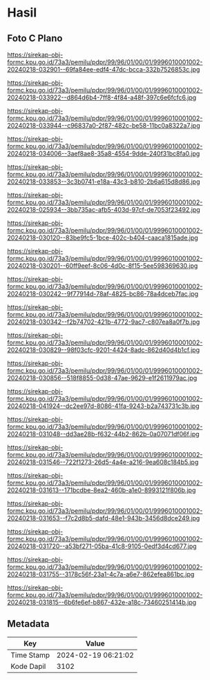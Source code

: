 # Hasil

## Foto C Plano

https://sirekap-obj-formc.kpu.go.id/73a3/pemilu/pdpr/99/96/01/00/01/9996010001002-20240218-032901--69fa84ee-edf4-47dc-bcca-332b7526853c.jpg

https://sirekap-obj-formc.kpu.go.id/73a3/pemilu/pdpr/99/96/01/00/01/9996010001002-20240218-033922--d864d6b4-7ff8-4f84-a48f-397c6e6fcfc6.jpg

https://sirekap-obj-formc.kpu.go.id/73a3/pemilu/pdpr/99/96/01/00/01/9996010001002-20240218-033944--c96837a0-2f87-482c-be58-11bc0a8322a7.jpg

https://sirekap-obj-formc.kpu.go.id/73a3/pemilu/pdpr/99/96/01/00/01/9996010001002-20240218-034006--3aef8ae8-35a8-4554-9dde-240f31bc8fa0.jpg

https://sirekap-obj-formc.kpu.go.id/73a3/pemilu/pdpr/99/96/01/00/01/9996010001002-20240218-033853--3c3b0741-e18a-43c3-b810-2b6a615d8d86.jpg

https://sirekap-obj-formc.kpu.go.id/73a3/pemilu/pdpr/99/96/01/00/01/9996010001002-20240218-025934--3bb735ac-afb5-403d-97cf-de7053f23492.jpg

https://sirekap-obj-formc.kpu.go.id/73a3/pemilu/pdpr/99/96/01/00/01/9996010001002-20240218-030120--83be9fc5-1bce-402c-b404-caaca1815ade.jpg

https://sirekap-obj-formc.kpu.go.id/73a3/pemilu/pdpr/99/96/01/00/01/9996010001002-20240218-030201--60ff9eef-8c06-4d0c-8f15-5ee598369630.jpg

https://sirekap-obj-formc.kpu.go.id/73a3/pemilu/pdpr/99/96/01/00/01/9996010001002-20240218-030242--9f77914d-78af-4825-bc86-78a4dceb7fac.jpg

https://sirekap-obj-formc.kpu.go.id/73a3/pemilu/pdpr/99/96/01/00/01/9996010001002-20240218-030342--f2b74702-421b-4772-9ac7-c807ea8a0f7b.jpg

https://sirekap-obj-formc.kpu.go.id/73a3/pemilu/pdpr/99/96/01/00/01/9996010001002-20240218-030829--98f03cfc-9201-4424-8adc-862d40d4b1cf.jpg

https://sirekap-obj-formc.kpu.go.id/73a3/pemilu/pdpr/99/96/01/00/01/9996010001002-20240218-030856--518f8855-0d38-47ae-9629-e1f2611979ac.jpg

https://sirekap-obj-formc.kpu.go.id/73a3/pemilu/pdpr/99/96/01/00/01/9996010001002-20240218-041924--dc2ee97d-8086-41fa-9243-b2a743731c3b.jpg

https://sirekap-obj-formc.kpu.go.id/73a3/pemilu/pdpr/99/96/01/00/01/9996010001002-20240218-031048--dd3ae28b-f632-44b2-862b-0a07071df06f.jpg

https://sirekap-obj-formc.kpu.go.id/73a3/pemilu/pdpr/99/96/01/00/01/9996010001002-20240218-031546--722f1273-26d5-4a4e-a216-9ea608c184b5.jpg

https://sirekap-obj-formc.kpu.go.id/73a3/pemilu/pdpr/99/96/01/00/01/9996010001002-20240218-031613--171bcdbe-8ea2-460b-a1e0-8993121f806b.jpg

https://sirekap-obj-formc.kpu.go.id/73a3/pemilu/pdpr/99/96/01/00/01/9996010001002-20240218-031653--f7c2d8b5-dafd-48e1-943b-3456d8dce249.jpg

https://sirekap-obj-formc.kpu.go.id/73a3/pemilu/pdpr/99/96/01/00/01/9996010001002-20240218-031720--a53bf271-05ba-41c8-9105-0edf3d4cd677.jpg

https://sirekap-obj-formc.kpu.go.id/73a3/pemilu/pdpr/99/96/01/00/01/9996010001002-20240218-031755--3178c56f-23a1-4c7a-a6e7-862efea861bc.jpg

https://sirekap-obj-formc.kpu.go.id/73a3/pemilu/pdpr/99/96/01/00/01/9996010001002-20240218-031815--6b6fe6ef-b867-432e-a18c-73460251414b.jpg


## Metadata

| Key        | Value               |
| ---------- | ------------------- |
| Time Stamp | 2024-02-19 06:21:02 |
| Kode Dapil | 3102                |



